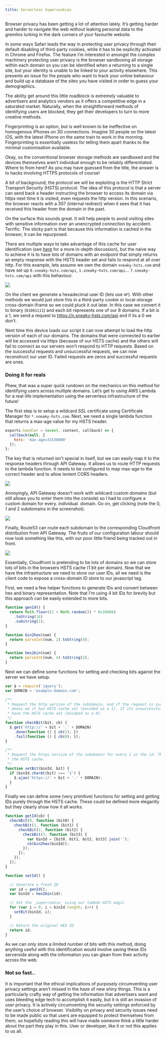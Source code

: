 ```yaml
---
title: Serverless Supercookies
---
```


Browser privacy has been getting a lot of attention lately. It’s getting
harder and harder to navigate the web without leaking personal data to
the gremlins lurking in the dark corners of your favourite website.

In some ways Safari leads the way in protecting user privacy through their
default disabling of third-party cookies, while it has to be explicitly
activated in Chrome and Firefox. The feature I’m interested in amongst
the complex machinery protecting user privacy is the browser sandboxing
all storage within each domain so you can be identified when a returning
to a single site, but your identity is unable to be linked to your activity
elsewhere. This presents an issue for the people who want to track your online
behaviour and build up a database of the sites you have visited in order
to guess your demographics.

The ability get around this little roadblock is extremely valuable to
advertisers and analytics vendors as it offers a competitive edge in
a saturated market. Naturally, when the straightforward methods of
identifying users are blocked, they get their developers to turn to more
creative methods.

Fingerprinting is an option, but is well known to be ineffective on
homogenous iPhones on 3G connections. Imagine 30 people on the latest iOS,
with the latest iPhone on the same train to work in the morning.
Fingerprinting is essentially useless for telling them apart thanks
to the minimal customisation available.

Okay, so the conventional browser storage methods are sandboxed and the
devices themselves aren’t individual enough to be reliably differentiated.
Where to from here? As you may have guessed from the title, the answer is
to hacks involving HTTPS protocols of course!

A bit of background; the protocol we will be exploiting is the HTTP Strict
Transport Security (HSTS) protocol. The idea of this protocol is that a server
can send back a header instructing the browser to access its domain via https
next time it is visited, even requests the http version. In this scenario, the
browser reacts with a 307 (internal redirect) when it sees that it has
received this header from the domain in the past.

On the surface this sounds great. It will help people to avoid visiting sites
with sensitive information over an unencrypted connection by accident. Terrific.
The sticky part is that because this information is cached in the browser, it
can be repurposed.

There are multiple ways to take advantage of this cache for user identification
(see [here](http://www.radicalresearch.co.uk/lab/hstssupercookies/) for a more
in-depth discussion), but the naive way to achieve it is to have lots of domains
with an endpoint that simply returns an empty response with the HSTS header
set and fails to respond at all over http. For this example, lets assume we own 
the domain `sneaky-hsts.com` and have set up `0.sneaky-hsts.com/api`,
`1.sneaky-hsts.com/api`... `7.sneaky-hsts.com/api` with this behaviour.

![](/images/architecture.png)

On the client we generate a hexadecimal user ID (lets use `4F`). With other methods
we would just store this in a third-party cookie or local-storage cross-domain
iframe so we could pluck it out later. In this case we convert it to binary
(`01001111`) and each bit represents one of our 8 domains. If a bit is a 1, we
send a request to https://n.sneaky-hsts.com/api and if its a 0 we don’t.

Next time this device loads our script it can now attempt to load the http version
of each of our domains. The domains that were connected to earlier will be
accessed via https (because of our HSTS cache) and the others will fail to connect
as our servers won’t respond to HTTP requests. Based on the successful requests
and unsuccessful requests, we can now reconstruct our user ID. Failed requests
are zeros and successful requests are ones.

### Doing it for reals

Phew, that was a super quick rundown on the mechanics on this method for
identifying users across multiple domains. Let’s get to using AWS Lambda
for a real-life implementation using the serverless infrastructure of
the future!

The first step is to setup a wildcard SSL certificate using Certificate
Manager for `*.sneaky-hsts.com`. Next, we need a single lambda function
that returns a max-age value for my HSTS header.

```js
exports.handler = (event, context, callback) => {
  callback(null, {
    hsts: 'max-age=31536000'
  });
};
```

The key that is returned isn't special in itself, but we can easily map it
to the response headers through API Gateway. It allows us to route HTTP
requests to the lambda function. It needs to be configured to map max-age
to the correct header and to allow lenient CORS headers.

![](/images/headers.png)

Annoyingly, API Gateway doesn’t work with wildcard custom domains (but still
allows you to enter them into the console) so I had to configure a custom
domain for every. individual. domain. Go on, get clicking (note the 0, 1
and 2 subdomains in the screenshot).

![](/images/routes.png)

Finally, Route53 can route each subdomain to the corresponding Cloudfront
distribution from API Gateway. The fruits of our configuration labour
should now look something like this, with our poor little friend being tracked
out in front.

![](/images/architecture.png)

Essentially, Cloudfront is pretending to be lots of domains so we can store
lots of bits in the browsers HSTS cache (1 bit per domain). Now that we have
the infrastructure we need to store our user IDs, all we need is the client
code to expose a cross-domain ID store to our javascript tag.

First, we need a few helper functions to generate IDs and convert between hex and
binary representation. Note that I'm using 4 bit IDs for brevity but this approach
can be easily extended to more bits.

```js
function genId() {
  return Math.floor((1 + Math.random()) * 0x10000)
    .toString(16)
    .substring(1);
}

function bin2hex(num) {
  return parseInt(num, 2).toString(4);
}

function hex2bin(num) {
  return parseInt(num, 4).toString(2);
}
```

Next we can define some functions for setting and checking bits against the server
we have setup.

```js
var $ = require('jquery');
var DOMAIN = 'example-domain.com';

/**
 * Request the http version of the subdomain, and if the request is successful it
 * means we it has HSTS cache set (encoded as a 1). If its unsuccessful, it doesn't
 * have the HSTS cache set (encdoed as a 0).
 */
function checkBit(bit, cb) {
  $.get('http://' + bit + '.' + DOMAIN)
    .done(function () { cb(1); })
    .fail(function () { cb(0); });
}

/**
 * Request the https version of the subdomain for every 1 in the id. This will set
 * the HSTS cache.
 */
function setBit(binId, bit) {
  if (binId.charAt(bit) === '1') {
    $.ajax('https://' + bit + '.' + DOMAIN);
  }
}
```

Finally we can define some (very primitive) functions for setting and getting IDs
purely through the HSTS cache. These could be defined more elegantly but they clearly
show how it all works.

```js
function getId(cb) {
  checkBit(0, function (bit0) {
    checkBit(1, function (bit1) {
      checkBit(2, function (bit2) {
        checkBit(3, function (bit3) {
          var binId = [bit0, bit1, bit2, bit3].join('');
          cb(bin2hex(binId));
        });
      });
    });
  });
}

function setId() {

  // Generate a fresh ID
  var id = genId();
  var binId = hex2bin(id);

  // Set the _supercookie_ using our lambda HSTS magic
  for (var i = 0; i < binId.length; i++) {
    setBit(binId, i);
  }

  // Return the original HEX ID
  return id;
}
```

As we can only store a limited number of bits with this method, doing anything
useful with this identification would involve saving these IDs serverside
along with the information you can glean from their activity across the web.

### Not so fast..

It is important that the ethical implications of purposely circumventing user
privacy settings aren’t missed in the haze of new shiny things. This is a
particularly crafty way of getting the information that advertisers want
and uses bleeding edge tech to accomplish it easily, but it is still an
invasion of user privacy. It is actively circumventing the security settings
enforced by the user’s choice of browser. Visibility on privacy and security
issues need to be made public so that users are equipped to protect themselves
from them, so hopefully reading this will have made someone think a little
harder about the part they play in this. User or developer, like it or not this
applies to us all.

